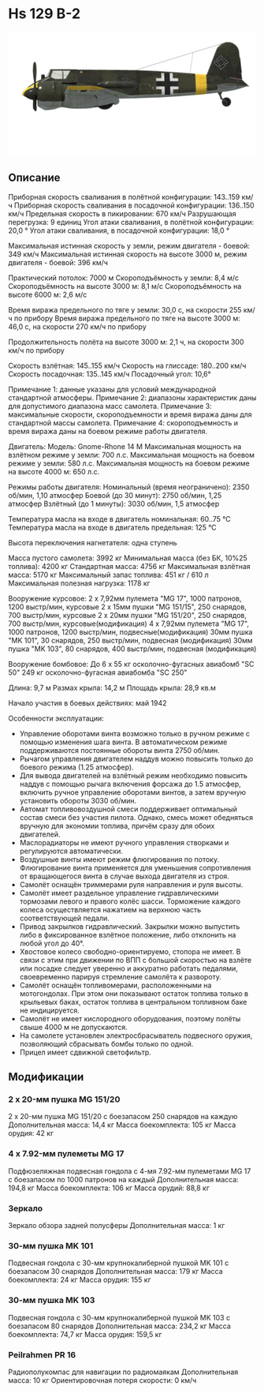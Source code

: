 # Hs 129 B-2

![hs129b2](../images/hs129b2.png)

## Описание

Приборная скорость сваливания в полётной конфигурации: 143..159 км/ч
Приборная скорость сваливания в посадочной конфигурации: 136..150 км/ч
Предельная скорость в пикировании: 670 км/ч
Разрушающая перегрузка: 9 единиц
Угол атаки сваливания, в полётной конфигурации: 20,0 °
Угол атаки сваливания, в посадочной конфигурации: 18,0 °

Максимальная истинная скорость у земли, режим двигателя - боевой: 349 км/ч
Максимальная истинная скорость на высоте 3000 м, режим двигателя - боевой: 396 км/ч

Практический потолок: 7000 м
Скороподъёмность у земли: 8,4 м/с
Скороподъёмность на высоте 3000 м: 8,1 м/с
Скороподъёмность на высоте 6000 м: 2,6 м/с

Время виража предельного по тяге у земли: 30,0 с, на скорости 255 км/ч по прибору
Время виража предельного по тяге на высоте 3000 м: 46,0 с, на скорости 270 км/ч по прибору

Продолжительность полёта на высоте 3000 м: 2,1 ч, на скорости 300 км/ч по прибору

Скорость взлётная: 145..155 км/ч
Скорость на глиссаде: 180..200 км/ч
Скорость посадочная: 135..145 км/ч
Посадочный угол: 10,6°

Примечание 1: данные указаны для условий международной стандартной атмосферы.
Примечание 2: диапазоны характеристик даны для допустимого диапазона масс самолета.
Примечание 3: максимальные скорости, скороподъемности и время виража даны для стандартной массы самолета.
Примечание 4: скороподъемность и время виража даны на боевом режиме работы двигателя.

Двигатель:
Модель: Gnome-Rhone 14 M
Максимальная мощность на взлётном режиме у земли: 700 л.с.
Максимальная мощность на боевом режиме у земли: 580 л.с.
Максимальная мощность на боевом режиме на высоте 4000 м: 650 л.с.

Режимы работы двигателя:
Номинальный (время неограничено): 2350 об/мин, 1,10 атмосфер
Боевой (до 30 минут): 2750 об/мин, 1,25 атмосфер
Взлётный (до 1 минуты): 3030 об/мин, 1,5 атмосфер

Температура масла на входе в двигатель номинальная: 60..75 °С
Температура масла на входе в двигатель предельная: 125 °С

Высота переключения нагнетателя: одна ступень

Масса пустого самолета: 3992 кг
Минимальная масса (без БК, 10%25 топлива): 4200 кг
Стандартная масса: 4756 кг
Максимальная взлётная масса: 5170 кг
Максимальный запас топлива: 451 кг / 610 л
Максимальная полезная нагрузка: 1178 кг

Вооружение курсовое:
2 x 7,92мм пулемета "MG 17", 1000 патронов, 1200 выстр/мин, курсовые
2 x 15мм пушки "MG 151/15", 250 снарядов, 700 выстр/мин, курсовые
2 x 20мм пушки "MG 151/20", 250 снарядов, 700 выстр/мин, курсовые(модификация)
4 x 7,92мм пулемета "MG 17", 1000 патронов, 1200 выстр/мин, подвесные(модификация)
30мм пушка "MK 101", 30 снарядов, 250 выстр/мин, подвесная (модификация)
30мм пушка "MK 103", 80 снарядов, 400 выстр/мин, подвесная (модификация)

Вооружение бомбовое:
До 6 x 55 кг осколочно-фугасных авиабомб "SC 50"
249 кг осколочно-фугасная авиабомба "SC 250"

Длина: 9,7 м
Размах крыла: 14,2 м
Площадь крыла: 28,9 кв.м

Начало участия в боевых действиях: май 1942

Особенности эксплуатации:
- Управление оборотами винта возможно только в ручном режиме с помощью изменения шага винта. В автоматическом режиме поддерживаются постоянные обороты винта 2750 об/мин.
- Рычагом управления двигателем наддув можно повысить только до боевого режима (1.25 атмосфер).
- Для вывода двигателей на взлётный режим необходимо повысить наддув с помощью рычага включения форсажа до 1.5 атмосфер, включить ручное управление оборотами винтов, а затем вручную установить обороты 3030 об/мин.
- Автомат топливовоздушной смеси поддерживает оптимальный состав смеси без участия пилота. Однако, смесь может обедняться вручную для экономии топлива, причём сразу для обоих двигателей. 
- Маслорадиаторы не имеют ручного управления створками и регулируются автоматически.
- Воздушные винты имеют режим флюгирования по потоку. Флюгирование винта применяется для уменьшения сопротивления от вращающегося винта в случае выхода двигателя из строя.
- Самолёт оснащён триммерами руля направления и руля высоты.
- Самолёт имеет раздельное управление гидравлическими тормозами левого и правого колёс шасси. Торможение каждого колеса осуществляется нажатием на верхнюю часть соответствующей педали.
- Привод закрылков гидравлический. Закрылки можно выпустить либо в фиксированное взлётное положение, либо отклонить на любой угол до 40°.
- Хвостовое колесо свободно-ориентируемо, стопора не имеет. В связи с этим при движении по ВПП с большой скоростью на взлёте или посадке следует уверенно и аккуратно работать педалями, своевременно парируя стремление самолёта к развороту.
- Самолёт оснащён топливомерами, расположенными на мотогондолах. При этом они показывают остаток топлива только в крыльевых баках, остаток топлива в центральном топливном баке не индицируется.
- Самолёт не имеет кислородного оборудования, поэтому полёты свыше 4000 м не допускаются.
- На самолете установлен электросбрасыватель подвесного оружия, позволяющий сбрасывать бомбы только по одной.
- Прицел имеет сдвижной светофильтр.


## Модификации


### 2 x 20-мм пушка MG 151/20

2 x 20-мм пушка MG 151/20 с боезапасом 250 снарядов на каждую
Дополнительная масса: 14,4 кг
Масса боекомплекта: 105 кг
Масса орудия: 42 кг


### 4 x 7.92-мм пулеметы MG 17

Подфюзеляжная подвесная гондола с 4-мя 7.92-мм пулеметами MG 17 с боезапасом по 1000 патронов на каждый
Дополнительная масса: 194,8 кг
Масса боекомплекта: 106 кг
Масса орудий: 88,8 кг


### Зеркало

Зеркало обзора задней полусферы
Дополнительная масса: 1 кг


### 30-мм пушка MK 101

Подвесная гондола с 30-мм крупнокалиберной пушкой MK 101 с боезапасом 30 снарядов
Дополнительная масса: 179 кг
Масса боекомплекта: 24 кг
Масса орудия: 155 кг


### 30-мм пушка MK 103

Подвесная гондола с 30-мм крупнокалиберной пушкой MK 103 с боезапасом 80 снарядов
Дополнительная масса: 234,2 кг
Масса боекомплекта: 74,7 кг
Масса орудия: 159,5 кг


### Peilrahmen PR 16

Радиополукомпас для навигации по радиомаякам
Дополнительная масса: 10 кг
Ориентировочная потеря скорости: 0 км/ч